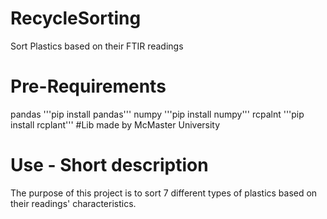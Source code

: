 # RecycleSorting
Sort Plastics based on their FTIR readings

# Pre-Requirements
pandas '''pip install pandas'''
numpy '''pip install numpy'''
rcpalnt '''pip install rcplant''' #Lib made by McMaster University

# Use - Short description
The purpose of this project is to sort 7 different types of plastics based on their readings' characteristics.
